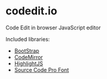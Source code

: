 # codedit.io
Code Edit in browser JavaScript editor

Included libraries:

- [BootStrap](https://v4-alpha.getbootstrap.com/)
- [CodeMirror](http://codemirror.net/)
- [HighlightJS](https://highlightjs.org/)
- [Source Code Pro Font](https://fonts.google.com/specimen/Source+Code+Pro)

